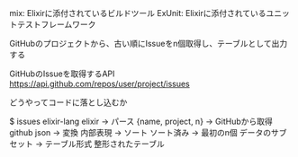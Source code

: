 mix: Elixirに添付されているビルドツール
ExUnit: Elixirに添付されているユニットテストフレームワーク

GitHubのプロジェクトから、古い順にIssueをn個取得し、テーブルとして出力する

GitHubのIssueを取得するAPI
https://api.github.com/repos/user/project/issues

どうやってコードに落とし込むか

$ issues elixir-lang elixir
-> パース
  {name, project, n}
-> GitHubから取得
  github json
-> 変換
  内部表現
-> ソート
  ソート済み
-> 最初のn個
  データのサブセット
-> テーブル形式
  整形されたテーブル


